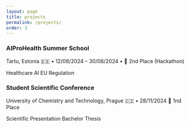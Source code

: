 ```yaml
---
layout: page
title: projects
permalink: /projects/
order: 3
---
```


<style>
.card:hover .card-header h3 {
    text-decoration: underline;
}
</style>

<script>
function toggleDescription(id) {
    var element = document.getElementById(id);
    if (element.style.display === "none") {
        element.style.display = "block";
    } else {
        element.style.display = "none";
    }
}
</script>

<div class="projects-section">
    <div class="card" onclick="toggleDescription('aiprohealthDesc')">
        <div class="card-header">
            <h3>AIProHealth Summer School</h3>
            <div class="card-meta">Tartu, Estonia 🇪🇪 • 12/08/2024 – 30/08/2024 • <span class="project-award">🥈 2nd Place (Hackathon)</span></div>
        </div>
        <p class="card-tags">
            <span class="tag">Healthcare</span>
            <span class="tag">AI</span>
            <span class="tag">EU Regulation</span>
        </p>
        <div id="aiprohealthDesc" style="display: none;">
            <p>
                Participated in the AIProHealth summer school focused on advancing AI solutions in healthcare. As part of an interdisciplinary team, we developed a prototype of a digital medical device aimed at helping doctors predict early onset preeclampsia in pregnant women — potentially reducing healthcare costs and saving lives. I was responsible for the technical aspects of the machine learning model. 
            </p>
            <div class="card-links">
                <a href="https://eithealth.eu/programmes/aiprohealth/" class="button" target="_blank">Program Info</a>
                <a href="/assets/presentations/tartu_presentation.pdf" class="button">Presentation</a>
            </div>
        </div>
    </div>

<div class="card" onclick="toggleDescription('sscDesc')">
        <div class="card-header">
            <h3>Student Scientific Conference</h3>
            <div class="card-meta">University of Chemistry and Technology, Prague 🇨🇿 • 28/11/2024 <span class="project-award">🥇 1nd Place</span></div>
        </div>
        <p class="card-tags">
            <span class="tag">Scientific Presentation</span>
            <span class="tag">Bachelor Thesis</span>
        </p>
        <div id="sscDesc" style="display: none;">
            <p>
                Presented my bachelor thesis research at the annual Student Scientific Conference alongside top student projects from across the university in my fiels.
            </p>
        </div>
    </div>
</div>

